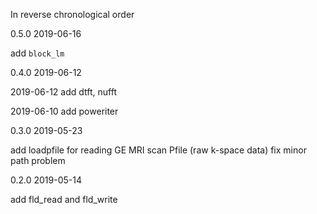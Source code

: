 In reverse chronological order

0.5.0 2019-06-16

add `block_lm`

0.4.0 2019-06-12

2019-06-12
add dtft, nufft

2019-06-10
add poweriter

0.3.0 2019-05-23

add loadpfile for reading GE MRI scan Pfile (raw k-space data)
fix minor path problem

0.2.0 2019-05-14

add fld_read and fld_write
